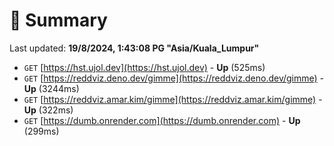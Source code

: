 # 📖 Summary
Last updated: **19/8/2024, 1:43:08 PG "Asia/Kuala_Lumpur"**

- `GET` [https://hst.ujol.dev](https://hst.ujol.dev) - **Up** (525ms)
- `GET` [https://reddviz.deno.dev/gimme](https://reddviz.deno.dev/gimme) - **Up** (3244ms)
- `GET` [https://reddviz.amar.kim/gimme](https://reddviz.amar.kim/gimme) - **Up** (322ms)
- `GET` [https://dumb.onrender.com](https://dumb.onrender.com) - **Up** (299ms)
